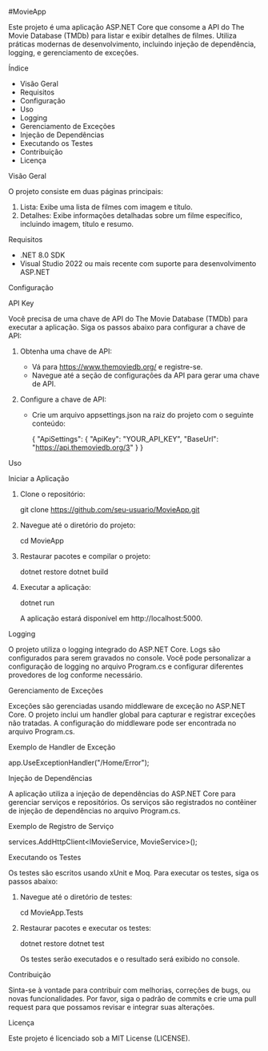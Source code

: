 #MovieApp

Este projeto é uma aplicação ASP.NET Core que consome a API do The Movie Database (TMDb) para listar e exibir detalhes de filmes. Utiliza práticas modernas de desenvolvimento, incluindo injeção de dependência, logging, e gerenciamento de exceções.

Índice

- Visão Geral
- Requisitos
- Configuração
- Uso
- Logging
- Gerenciamento de Exceções
- Injeção de Dependências
- Executando os Testes
- Contribuição
- Licença

Visão Geral

O projeto consiste em duas páginas principais:
1. Lista: Exibe uma lista de filmes com imagem e título.
2. Detalhes: Exibe informações detalhadas sobre um filme específico, incluindo imagem, título e resumo.

Requisitos

- .NET 8.0 SDK
- Visual Studio 2022 ou mais recente com suporte para desenvolvimento ASP.NET

Configuração

API Key

Você precisa de uma chave de API do The Movie Database (TMDb) para executar a aplicação. Siga os passos abaixo para configurar a chave de API:

1. Obtenha uma chave de API:
   - Vá para https://www.themoviedb.org/ e registre-se.
   - Navegue até a seção de configurações da API para gerar uma chave de API.

2. Configure a chave de API:
   - Crie um arquivo appsettings.json na raiz do projeto com o seguinte conteúdo:

     {
       "ApiSettings": {
         "ApiKey": "YOUR_API_KEY",
         "BaseUrl": "https://api.themoviedb.org/3"
       }
     }

Uso

Iniciar a Aplicação

1. Clone o repositório:

   git clone https://github.com/seu-usuario/MovieApp.git

2. Navegue até o diretório do projeto:

   cd MovieApp

3. Restaurar pacotes e compilar o projeto:

   dotnet restore
   dotnet build

4. Executar a aplicação:

   dotnet run

   A aplicação estará disponível em http://localhost:5000.

Logging

O projeto utiliza o logging integrado do ASP.NET Core. Logs são configurados para serem gravados no console. Você pode personalizar a configuração de logging no arquivo Program.cs e configurar diferentes provedores de log conforme necessário.

Gerenciamento de Exceções

Exceções são gerenciadas usando middleware de exceção no ASP.NET Core. O projeto inclui um handler global para capturar e registrar exceções não tratadas. A configuração do middleware pode ser encontrada no arquivo Program.cs.

Exemplo de Handler de Exceção

app.UseExceptionHandler("/Home/Error");

Injeção de Dependências

A aplicação utiliza a injeção de dependências do ASP.NET Core para gerenciar serviços e repositórios. Os serviços são registrados no contêiner de injeção de dependências no arquivo Program.cs.

Exemplo de Registro de Serviço

services.AddHttpClient<IMovieService, MovieService>();

Executando os Testes

Os testes são escritos usando xUnit e Moq. Para executar os testes, siga os passos abaixo:

1. Navegue até o diretório de testes:

   cd MovieApp.Tests

2. Restaurar pacotes e executar os testes:

   dotnet restore
   dotnet test

   Os testes serão executados e o resultado será exibido no console.

Contribuição

Sinta-se à vontade para contribuir com melhorias, correções de bugs, ou novas funcionalidades. Por favor, siga o padrão de commits e crie uma pull request para que possamos revisar e integrar suas alterações.

Licença

Este projeto é licenciado sob a MIT License (LICENSE).